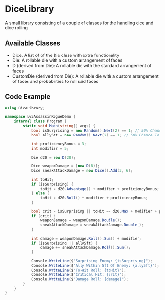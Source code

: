 # DiceLibrary
A small library consisting of a couple of classes for the handling dice and dice rolling.

## Available Classes
- Dice: A list of of the Die class with extra functionality
- Die: A rollable die with a custom arrangement of faces
- D (derived from Die): A rollable die with the standard arrangement of faces
- CustomDie (derived from Die): A rollable die with a custom arrangement of faces and probabilities to roll said faces

## Code Example
```cs
using DiceLibrary;

namespace Lv5AssassinRogueDemo {
	internal class Program {
		static void Main(string[] args) {
			bool isSurprising = new Random().Next(2) == 1; // 50% Chance To Be Surprising
			bool ally5ft = new Random().Next(2) == 1; // 50% Chance To Have Ally Within 5ft Of Target

			int proficiencyBonus = 3;
			int modifier = 5;

			Die d20 = new D(20);

			Dice weaponDamage = [new D(8)];
			Dice sneakAttackDamage = new Dice().Add(3, 6);

			int toHit;
			if (isSurprising) {
				toHit = d20.Advantage() + modifier + proficiencyBonus;
			} else {
				toHit = d20.Roll() + modifier + proficiencyBonus;
			}

			bool crit = isSurprising || toHit == d20.Max + modifier + proficiencyBonus;
			if (crit) {
				weaponDamage = weaponDamage.Double();
				sneakAttackDamage = sneakAttackDamage.Double();
			}

			int damage = weaponDamage.Roll().Sum() + modifier;
			if (isSurprising || ally5ft) {
				damage += sneakAttackDamage.Roll().Sum();
			}

			Console.WriteLine($"Surprising Enemy: {isSurprising}");
			Console.WriteLine($"Ally Within 5ft Of Enemy: {ally5ft}");
			Console.WriteLine($"To-Hit Roll: {toHit}");
			Console.WriteLine($"Critical Hit: {crit}");
			Console.WriteLine($"Damage Roll: {damage}");
		}
	}
}
```